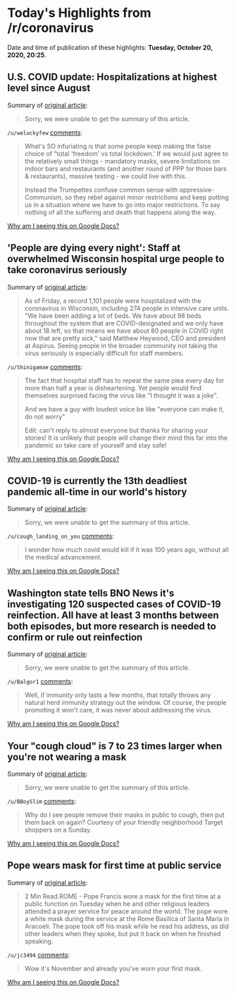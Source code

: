 # Today's Highlights from /r/coronavirus

Date and time of publication of these highlights: **Tuesday, October 20, 2020, 20:25**.

## U.S. COVID update: Hospitalizations at highest level since August

Summary of [original article](https://twitter.com/BNODesk/status/1318685548492587008?s=09):

> Sorry, we were unable to get the summary of this article.

`/u/weluckyfew` [comments](https://www.reddit.com/r/Coronavirus/comments/jf0mc9/us_covid_update_hospitalizations_at_highest_level/):

> What's SO infuriating is that some people keep making the false choice of "total 'freedom' vs total lockdown.'  If we would just agree to the relatively small things - mandatory masks, severe limitations on indoor bars and restaurants (and another round of PPP for those bars & restaurants), massive testing - we could live with this.
> 
> Instead the Trumpettes confuse common sense with oppressive-Communism, so they rebel against minor restrictions and keep putting us in a situation where we have to go into major restrictions. To say nothing of all the suffering and death that happens along the way.

[Why am I seeing this on Google Docs?](https://docs.google.com/document/d/1Dc6We63vOXIZsc0op-Bt4abqkYjXzOigalQqFxmvvbM/edit?usp=sharing)

## 'People are dying every night': Staff at overwhelmed Wisconsin hospital urge people to take coronavirus seriously

Summary of [original article](https://www.jsonline.com/story/news/2020/10/19/aspirus-wausau-hospital-staff-urge-wisconsin-take-covid-seriously/3669849001/):

> As of Friday, a record 1,101 people were hospitalized with the coronavirus in Wisconsin, including 274 people in intensive care units. "We have been adding a lot of beds. We have about 98 beds throughout the system that are COVID-designated and we only have about 18 left, so that means we have about 80 people in COVID right now that are pretty sick," said Matthew Heywood, CEO and president at Aspirus. Seeing people in the broader community not taking the virus seriously is especially difficult for staff members.

`/u/Shinigamae` [comments](https://www.reddit.com/r/Coronavirus/comments/jeohzf/people_are_dying_every_night_staff_at_overwhelmed/):

> The fact that hospital staff has to repeat the same plea every day for more than half a year is disheartening. Yet people would find themselves surprised facing the virus like "I thought it was a joke".
> 
> And we have a guy with loudest voice be like "everyone can make it, do not worry"
> 
> Edit: can't reply to almost everyone but thanks for sharing your stories! It is unlikely that people will change their mind this far into the pandemic so take care of yourself and stay safe!

[Why am I seeing this on Google Docs?](https://docs.google.com/document/d/1Dc6We63vOXIZsc0op-Bt4abqkYjXzOigalQqFxmvvbM/edit?usp=sharing)

## COVID-19 is currently the 13th deadliest pandemic all-time in our world's history

Summary of [original article](https://ceufast.com/blog/the-deadliest-pandemics-in-history):

> Sorry, we were unable to get the summary of this article.

`/u/cough_landing_on_you` [comments](https://www.reddit.com/r/Coronavirus/comments/jeut9k/covid19_is_currently_the_13th_deadliest_pandemic/):

> I wonder how much covid would kill if it was 100 years ago, without all the medical advancement.

[Why am I seeing this on Google Docs?](https://docs.google.com/document/d/1Dc6We63vOXIZsc0op-Bt4abqkYjXzOigalQqFxmvvbM/edit?usp=sharing)

## Washington state tells BNO News it's investigating 120 suspected cases of COVID-19 reinfection. All have at least 3 months between both episodes, but more research is needed to confirm or rule out reinfection

Summary of [original article](https://twitter.com/bnodesk/status/1318697827233681414?s=21):

> Sorry, we were unable to get the summary of this article.

`/u/Balgor1` [comments](https://www.reddit.com/r/Coronavirus/comments/jf1i5y/washington_state_tells_bno_news_its_investigating/):

> Well, if immunity only lasts a few months, that totally throws any natural herd immunity strategy out the window.  Of course, the people promoting it won't care, it was never about addressing the virus.

[Why am I seeing this on Google Docs?](https://docs.google.com/document/d/1Dc6We63vOXIZsc0op-Bt4abqkYjXzOigalQqFxmvvbM/edit?usp=sharing)

## Your "cough cloud" is 7 to 23 times larger when you're not wearing a mask

Summary of [original article](https://www.psychnewsdaily.com/your-cough-cloud-is-7-to-23-times-larger-when-youre-not-wearing-a-mask/):

> Sorry, we were unable to get the summary of this article.

`/u/BBoySlim` [comments](https://www.reddit.com/r/Coronavirus/comments/jerbge/your_cough_cloud_is_7_to_23_times_larger_when/):

> Why do I see people remove their masks in public to cough, then put them back on again? Courtesy of your friendly neighborhood Target shoppers on a Sunday.

[Why am I seeing this on Google Docs?](https://docs.google.com/document/d/1Dc6We63vOXIZsc0op-Bt4abqkYjXzOigalQqFxmvvbM/edit?usp=sharing)

## Pope wears mask for first time at public service

Summary of [original article](https://www.reuters.com/article/us-health-coronavirus-pope-mask/pope-wears-mask-for-first-time-at-public-service-idUSKBN27523C?il=0):

> 2 Min Read.ROME - Pope Francis wore a mask for the first time at a public function on Tuesday when he and other religious leaders attended a prayer service for peace around the world. The pope wore a white mask during the service at the Rome Basilica of Santa Maria in Aracoeli. The pope took off his mask while he read his address, as did other leaders when they spoke, but put it back on when he finished speaking.

`/u/jc3494` [comments](https://www.reddit.com/r/Coronavirus/comments/jesyd5/pope_wears_mask_for_first_time_at_public_service/):

> Wow it's November and already you've worn your first mask.

[Why am I seeing this on Google Docs?](https://docs.google.com/document/d/1Dc6We63vOXIZsc0op-Bt4abqkYjXzOigalQqFxmvvbM/edit?usp=sharing)

